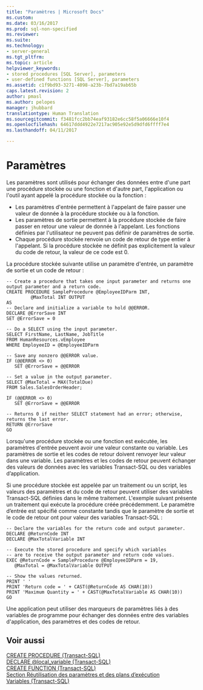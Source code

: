 ```yaml
---
title: "Paramètres | Microsoft Docs"
ms.custom: 
ms.date: 03/16/2017
ms.prod: sql-non-specified
ms.reviewer: 
ms.suite: 
ms.technology:
- server-general
ms.tgt_pltfrm: 
ms.topic: article
helpviewer_keywords:
- stored procedures [SQL Server], parameters
- user-defined functions [SQL Server], parameters
ms.assetid: c1f9bd93-3271-4098-a23b-7bd7a19ab65b
caps.latest.revision: 2
author: pmasl
ms.author: pelopes
manager: jhubbard
translationtype: Human Translation
ms.sourcegitcommit: f3481fcc2bb74eaf93182e6cc58f5a06666e10f4
ms.openlocfilehash: 64617ddd4922e7217ac905e92e5d9dfd6ffff7e4
ms.lasthandoff: 04/11/2017

---
```

# <a name="parameters"></a>Paramètres
Les paramètres sont utilisés pour échanger des données entre d'une part une procédure stockée ou une fonction et d'autre part, l'application ou l'outil ayant appelé la procédure stockée ou la fonction : 

*  Les paramètres d'entrée permettent à l'appelant de faire passer une valeur de donnée à la procédure stockée ou à la fonction.
*  Les paramètres de sortie permettent à la procédure stockée de faire passer en retour une valeur de donnée à l'appelant. Les fonctions définies par l'utilisateur ne peuvent pas définir de paramètres de sortie.
*  Chaque procédure stockée renvoie un code de retour de type entier à l'appelant. Si la procédure stockée ne définit pas explicitement la valeur du code de retour, la valeur de ce code est 0.

La procédure stockée suivante utilise un paramètre d'entrée, un paramètre de sortie et un code de retour :
```
-- Create a procedure that takes one input parameter and returns one output parameter and a return code.
CREATE PROCEDURE SampleProcedure @EmployeeIDParm INT,
         @MaxTotal INT OUTPUT
AS
-- Declare and initialize a variable to hold @@ERROR.
DECLARE @ErrorSave INT
SET @ErrorSave = 0

-- Do a SELECT using the input parameter.
SELECT FirstName, LastName, JobTitle
FROM HumanResources.vEmployee
WHERE EmployeeID = @EmployeeIDParm

-- Save any nonzero @@ERROR value.
IF (@@ERROR <> 0)
   SET @ErrorSave = @@ERROR

-- Set a value in the output parameter.
SELECT @MaxTotal = MAX(TotalDue)
FROM Sales.SalesOrderHeader;

IF (@@ERROR <> 0)
   SET @ErrorSave = @@ERROR

-- Returns 0 if neither SELECT statement had an error; otherwise, returns the last error.
RETURN @ErrorSave
GO
```

Lorsqu'une procédure stockée ou une fonction est exécutée, les paramètres d'entrée peuvent avoir une valeur constante ou variable. Les paramètres de sortie et les codes de retour doivent renvoyer leur valeur dans une variable. Les paramètres et les codes de retour peuvent échanger des valeurs de données avec les variables Transact-SQL ou des variables d’application.

Si une procédure stockée est appelée par un traitement ou un script, les valeurs des paramètres et du code de retour peuvent utiliser des variables Transact-SQL définies dans le même traitement. L'exemple suivant présente un traitement qui exécute la procédure créée précédemment. Le paramètre d’entrée est spécifié comme constante tandis que le paramètre de sortie et le code de retour ont pour valeur des variables Transact-SQL :
```
-- Declare the variables for the return code and output parameter.
DECLARE @ReturnCode INT
DECLARE @MaxTotalVariable INT

-- Execute the stored procedure and specify which variables
-- are to receive the output parameter and return code values.
EXEC @ReturnCode = SampleProcedure @EmployeeIDParm = 19,
   @MaxTotal = @MaxTotalVariable OUTPUT

-- Show the values returned.
PRINT ' '
PRINT 'Return code = ' + CAST(@ReturnCode AS CHAR(10))
PRINT 'Maximum Quantity = ' + CAST(@MaxTotalVariable AS CHAR(10))
GO
```

Une application peut utiliser des marqueurs de paramètres liés à des variables de programme pour échanger des données entre des variables d'application, des paramètres et des codes de retour.

## <a name="see-also"></a>Voir aussi
[CREATE PROCEDURE (Transact-SQL)](../../t-sql/statements/create-procedure-transact-sql.md)   
 [DECLARE @local_variable (Transact-SQL)](../../t-sql/language-elements/declare-local-variable-transact-sql.md)   
 [CREATE FUNCTION (Transact-SQL)](../../t-sql/statements/create-function-transact-sql.md)   
 [Section Réutilisation des paramètres et des plans d’exécution](../../relational-databases/query-processing-architecture-guide.md)   
 [Variables (Transact-SQL)](../../t-sql/language-elements/variables-transact-sql.md)
